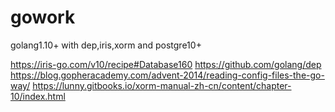 # gowork
golang1.10+  with dep,iris,xorm  and postgre10+ 

https://iris-go.com/v10/recipe#Database160
https://github.com/golang/dep
https://blog.gopheracademy.com/advent-2014/reading-config-files-the-go-way/
https://lunny.gitbooks.io/xorm-manual-zh-cn/content/chapter-10/index.html
